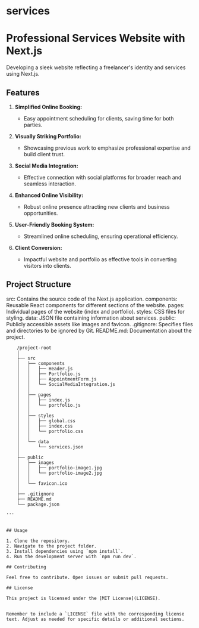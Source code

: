 # services





# Professional Services Website with Next.js

Developing a sleek website reflecting a freelancer's identity and services using Next.js.

## Features

1. **Simplified Online Booking:**
   - Easy appointment scheduling for clients, saving time for both parties.

2. **Visually Striking Portfolio:**
   - Showcasing previous work to emphasize professional expertise and build client trust.

3. **Social Media Integration:**
   - Effective connection with social platforms for broader reach and seamless interaction.

4. **Enhanced Online Visibility:**
   - Robust online presence attracting new clients and business opportunities.

5. **User-Friendly Booking System:**
   - Streamlined online scheduling, ensuring operational efficiency.

6. **Client Conversion:**
   - Impactful website and portfolio as effective tools in converting visitors into clients.

## Project Structure

src: Contains the source code of the Next.js application.
    components: Reusable React components for different sections of the website.
    pages: Individual pages of the website (index and portfolio).
    styles: CSS files for styling.
    data: JSON file containing information about services.
public: Publicly accessible assets like images and favicon.
.gitignore: Specifies files and directories to be ignored by Git.
README.md: Documentation about the project.


```
    /project-root
    │
    ├── src
    │   ├── components
    │   │   ├── Header.js
    │   │   ├── Portfolio.js
    │   │   ├── AppointmentForm.js
    │   │   └── SocialMediaIntegration.js
    │   │
    │   ├── pages
    │   │   ├── index.js
    │   │   └── portfolio.js
    │   │
    │   ├── styles
    │   │   ├── global.css
    │   │   ├── index.css
    │   │   └── portfolio.css
    │   │
    │   └── data
    │       └── services.json
    │
    ├── public
    │   ├── images
    │   │   ├── portfolio-image1.jpg
    │   │   └── portfolio-image2.jpg
    │   │
    │   └── favicon.ico
    │
    ├── .gitignore
    ├── README.md
    └── package.json

'''


## Usage

1. Clone the repository.
2. Navigate to the project folder.
3. Install dependencies using `npm install`.
4. Run the development server with `npm run dev`.

## Contributing

Feel free to contribute. Open issues or submit pull requests.

## License

This project is licensed under the [MIT License](LICENSE).


Remember to include a `LICENSE` file with the corresponding license text. Adjust as needed for specific details or additional sections.